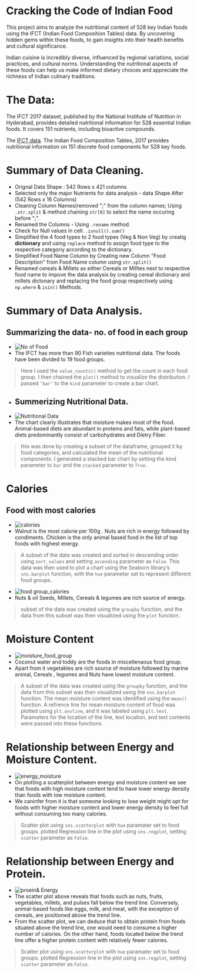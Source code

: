 # Cracking the Code of Indian Food

This project aims to analyze the nutritional content of 528 key Indian foods using the IFCT (Indian Food Composition Tables) data. By uncovering hidden gems within these foods, to gain insights into their health benefits and cultural significance.

Indian cuisine is incredibly diverse, influenced by regional variations, social practices, and cultural norms. Understanding the nutritional aspects of these foods can help us make informed dietary choices and appreciate the richness of Indian culinary traditions.

The Data: 
===
The IFCT 2017 dataset, published by the National Institute of Nutrition in Hyderabad, provides detailed nutritional information for 528 essential Indian foods. It covers 151 nutrients, including bioactive compounds.

The [IFCT data](https://vikaspedia.in/health/nutrition/nutritive-value-of-foods/indian-food-composition-tables).
The Indian Food Composition Tables, 2017 provides nutritional information on 151 discrete food components for 528 key foods.

# Summary of Data Cleaning.
- Orignal Data Shape : 542 Rows x 421 columns
- Selected only the major Nutrients for data analysis - data Shape After (542 Rows x 16 Columns)
- Cleaning Column Names(removed ";" from the column names; Using `.str.split` & method chaining `str[0]` to select the name occuring before ";".
- Renamed the Columns - Using `.rename` method.
- Check for Null values in cell. `.isnull().sum()`
- Simplified the 4 food types to 2 food types (Veg & Non Veg) by creatig **dictionary** and using `replace` method to assign food type to the respective categoriy according to the dictionary.
-  Simplified Food Name Column by Creating new Column "Food Description" from Food Name column using `str.split()`
- Renamed cereals & Millets as either Cereals or Milltes next to respective food name to impove the data analysis by creating cereal dictionary and millets dictonary and replacing the food group respectively using `np.where` & `isin()` Methods.
# Summary of Data Analysis.
## Summarizing the data- no. of food in each group
- ![No of Food](https://github.com/madan010/-Cracking-the-Code-of-Indian-Food/blob/main/Distribution%20of%20Food%20Groups.png)
- The IFCT has more than 90 Fish varieties nutritional data. The foods have been divided to 19 food groups.
> Here I used the `value_counts()` method to get the count in each food group. I then chained the `plot()` method to visualize the distribution. I passed `‘bar’` to the `kind` parameter to create a bar chart.
- ## Summerizing Nutritional Data.
-  ![Nutritional Data](https://github.com/madan010/-Cracking-the-Code-of-Indian-Food/blob/main/Average_Nutrient_Content_in_Different_Food_Groups3.png)
- The chart clearly illustrates that moisture makes most of the food. Animal-based diets are abundant in proteins and fats, while plant-based diets predominantly consist of carbohydrates and Dietry Fiber.
> this was done by creating a subset of the dataframe, grouped it by food categories, and calculated the mean of the nutritional components.
> I generated a stacked bar chart by setting the kind parameter to `bar` and the `stacked` parameter to `True`.
# Calories
## Food with most calories
- ![calories](https://github.com/madan010/-Cracking-the-Code-of-Indian-Food/blob/main/high_calories.png)
- Walnut is the most calorie per 100g . Nuts are rich in energy followed by condiments. Chicken is the only animal based food in the list of top foods with highest energy.
> A subset of the data was created and sorted in descending order using `sort_values` and setting `ascending` parameter as `False`. This data was then used to plot a chart using the Seaborn library’s `sns.barplot` function, with the `hue` parameter set to represent different food groups.
- ![food group_calories](https://github.com/madan010/-Cracking-the-Code-of-Indian-Food/blob/main/Calories_foodsgroups.png)
- Nuts & oil Seeds, Millets, Cereals & legumes are rich source of energy.
> subset of the data was created using the `groupby` function, and the data from this subset was then visualized using the `plot` function.
# Moisture Content
- ![moisture_food_group](https://github.com/madan010/-Cracking-the-Code-of-Indian-Food/blob/main/moisture_food_group1.png)
- Coconut water and toddy are the foods in miscellenaous food group.
- Apart from it vegetables are rich source of moisture followed by marine animal, Cereals , legumes and Nuts have lowest moisture content.
> A subset of the data was created using the `groupby` function, and the data from this subset was then visualized using the `sns.barplot` function. The mean moisture content was identified using the `mean()` function.
> A refrence line for mean moisture content of food was plotted using `plt.axvline`, and it was labeled using `plt.text`. Parameters for the location of the line, text location, and text contents were passed into these functions.
# Relationship between Energy and Moisture Content.
- ![energy_moisture](https://github.com/madan010/-Cracking-the-Code-of-Indian-Food/blob/main/Energy_moisture_scatter.png)
- On plotting a scatterplot between energy and moisture content we see that foods with high moisture content tend to have lower energy density than foods with low moisture content.
- We caninfer from it is that someone looking to lose weight might opt for foods with higher moisture content and lower energy density to feel full without consuming too many calories.
> Scatter plot using `sns.scatterplot` with `hue` paramater set to food groups.
> plotted Regression line in the plot using `sns.regplot`,  setting `scatter` parameter as `False`.
# Relationship between Energy and Protein.
- ![proein& Energy](https://github.com/madan010/-Cracking-the-Code-of-Indian-Food/blob/main/Energy_protein_scatter.png)
- The scatter plot above reveals that foods such as nuts, fruits, vegetables, millets, and pulses fall below the trend line. Conversely, animal-based foods like eggs, milk, and meat, with the exception of cereals, are positioned above the trend line.
- From the scatter plot, we can deduce that to obtain protein from foods situated above the trend line, one would need to consume a higher number of calories. On the other hand, foods located below the trend line offer a higher protein content with relatively fewer calories.
> Scatter plot using `sns.scatterplot` with `hue` paramater set to food groups.
> plotted Regression line in the plot using `sns.regplot`,  setting `scatter` parameter as `False`.
